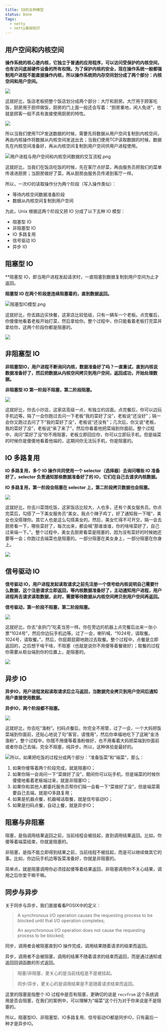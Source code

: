 ```yaml
---
title: IO的五种模型
status: Done
Tags:
  - netty
  - netty基础知识
---
```


## 用户空间和内核空间

**操作系统的核心是内核，它独立于普通的应用程序，可以访问受保护的内核空间，也有访问底层硬件设备的所有权限。为了保护内核的安全，现在操作系统一般都强制用户进程不能直接操作内核，所以操作系统把内存空间划分成了两个部分：内核空间和用户空间。**

![](https://gitee.com/littlefxc/records/raw/dev/attachments/Netty-03.IO%E7%9A%84%E4%BA%94%E7%A7%8D%E6%A8%A1%E5%9E%8B/用户空间和内核空间.png)

这就好比，饭店老板把整个饭店划分成两个部分：大厅和厨房。大厅用于顾客吃饭，厨房用于厨师做饭，厨房的门上面一般还会写着：“厨房重地，闲人免进”，也就是顾客一般不具有直接使用厨房的特性。

![](https://gitee.com/littlefxc/records/raw/dev/attachments/Netty-03.IO%E7%9A%84%E4%BA%94%E7%A7%8D%E6%A8%A1%E5%9E%8B/用户空间和内核空间_大厅与厨房的比喻.png)

所以当我们使用TCP发送数据的时候，需要先将数据从用户空间复制到内核空间，再由内核操作将数据从内核空间发送出去；当我们使用TCP读取数据的时候，数据先在内核空间准备好，再从内核空间复制到用户空间供用户进程使用。

![用户进程与用户空间和内核空间数据的交互流程.png](https://gitee.com/littlefxc/records/raw/dev/attachments/Netty-03.IO%E7%9A%84%E4%BA%94%E7%A7%8D%E6%A8%A1%E5%9E%8B/用户进程与用户空间和内核空间数据的交互流程.png)

这就好比，当我们在饭店吃饭的时候，先在客厅点好菜，再由服务员把我们的菜单传递进厨房；当厨房做好了菜，再从厨房由服务员传递到客厅一样。

所以，一次IO的读取操作分为两个阶段（写入操作类似）：

- 等待内核空间数据准备阶段
- 数据从内核空间复制到用户空间

为此，Unix 根据这两个阶段又把 IO 分成了以下五种 IO 模型：

- 阻塞型 IO
- 非阻塞型 IO
- IO 多路复用
- 信号驱动 IO
- 异步 IO

## 阻塞型 IO

**阻塞型 IO，即当用户进程发起请求时，一直阻塞到数据复制到用户空间为止才返回。

**阻塞型 IO 在两个阶段是连续阻塞着的，直到数据返回。**

![阻塞型IO模型.png](https://gitee.com/littlefxc/records/raw/dev/attachments/Netty-03.IO%E7%9A%84%E4%BA%94%E7%A7%8D%E6%A8%A1%E5%9E%8B/阻塞型IO模型.png)

这就好比，你去路边买快餐，这家店比较低级，只有一辆车一个老板。点完餐后，你傻傻地看着老板开始打菜，然后拿给你。整个过程中，你只能看着老板打完菜并拿给你，这两个阶段你都是阻塞的。

![](https://gitee.com/littlefxc/records/raw/dev/attachments/Netty-03.IO%E7%9A%84%E4%BA%94%E7%A7%8D%E6%A8%A1%E5%9E%8B/IO%20%E5%A4%9A%E8%B7%AF%E5%A4%8D%E7%94%A8%E6%A8%A1%E5%9E%8B%E6%AF%94%E5%96%BB.png)

## 非阻塞型 IO

**非阻塞型IO，用户进程不断询问内核，数据准备好了吗？一直重试，直到内核说数据准备好了，然后把数据从内核空间拷贝到用户空间，返回成功，开始处理数据。**

**非阻塞型 IO 第一阶段不阻塞，第二阶段阻塞。**

![](https://gitee.com/littlefxc/records/raw/dev/attachments/Netty-03.IO%E7%9A%84%E4%BA%94%E7%A7%8D%E6%A8%A1%E5%9E%8B/%E9%9D%9E%E9%98%BB%E5%A1%9E%E5%9E%8B%20IO%E6%A8%A1%E5%9E%8B.png)

这就好比，你去小炒店，这家店高级一点，有独立的店面。点完餐后，你可以边玩手机边等。隔了一会你跑过去问一下老板“我的菜好了没”，老板说“还没好”；隔一会你又跑过去问了下“我的菜好了没”，老板说“还没有”；几次后，你又说“老板，我的菜好了没”，老板说“来了来了”，然后你看着他把菜端到你面前。整个过程中，询问“菜好了没”你不用阻塞，老板立即回应你，你可以立即玩手机，但是端菜的时候你是傻傻地看着他端的，这期间你无法玩手机，你是阻塞的。

## IO 多路复用

**IO 多路复用，多个 IO 操作共同使用一个 selector（选择器）去询问哪些 IO 准备好了，selector 负责通知那些数据准备好了的 IO，它们在自己去请求内核数据。**

**IO 多路复用，第一阶段会阻塞在 selector 上，第二阶段拷贝数据也会阻塞。**

![](https://gitee.com/littlefxc/records/raw/dev/attachments/Netty-03.IO%E7%9A%84%E4%BA%94%E7%A7%8D%E6%A8%A1%E5%9E%8B/IO%20%E5%A4%9A%E8%B7%AF%E5%A4%8D%E7%94%A8%E6%A8%A1%E5%9E%8B.png)

这就好比，你去川菜馆吃饭，这家饭店比较大，人也多，还有个美女服务员。你点完菜后，勾搭了一下美女服务员“美女，我点个辣子鸡丁，好了通知我一下哦”，美女也没搭理你。其它人也是这么勾搭美女的。然后，美女忙得不可开交，隔一会去厨房看一下，哪些菜好了，每次出来，都会喊“那谁谁谁，你的啥啥菜好了，自己过来端一下。”。整个过程中，美女去厨房看菜是阻塞的，因为没有菜好的时候她还要等一会；你跑过去端菜也是阻塞的。一部分阻塞在美女身上，一部分阻塞在你身上。

![](https://gitee.com/littlefxc/records/raw/dev/attachments/Netty-03.IO%E7%9A%84%E4%BA%94%E7%A7%8D%E6%A8%A1%E5%9E%8B/IO%20%E5%A4%9A%E8%B7%AF%E5%A4%8D%E7%94%A8%E6%A8%A1%E5%9E%8B%E6%AF%94%E5%96%BB.png)

## 信号驱动 IO

**信号驱动 IO，用户进程发起读取请求之前先注册一个信号给内核说明自己需要什么数据，这个注册请求立即返回，等内核数据准备好了，主动通知用户进程，用户进程再去请求读取数据，此时，需要等待数据从内核空间拷贝到用户空间再返回。**

**信号驱动，第一阶段不阻塞，第二阶段阻塞。**

![](https://gitee.com/littlefxc/records/raw/dev/attachments/Netty-03.IO%E7%9A%84%E4%BA%94%E7%A7%8D%E6%A8%A1%E5%9E%8B/信号驱动IO模型.png)

这就好比，你去“金拱门”吃麦当劳一样。你在旁边的机器上点完餐后出来一张小票“1024号”，然后你边玩手机边等。过了一会，喇叭喊，“1024号，请取餐。1024号，请取餐。”，然后，你屁颠屁颠地跑过去取餐。整个过程中，点餐是立即返回的，之后想干啥干啥，不阻塞（也就是说你不用傻等着餐做好）；取餐的过程你需要从柜台端到你的位置上，是阻塞的。

![](https://gitee.com/littlefxc/records/raw/dev/attachments/Netty-03.IO%E7%9A%84%E4%BA%94%E7%A7%8D%E6%A8%A1%E5%9E%8B/信号驱动IO模型比喻.png)

## 异步 IO

**异步IO，用户进程发起读取请求后立马返回，当数据完全拷贝到用户空间后通知用户直接使用数据。**

**异步IO，两个阶段都不阻塞。**

![](https://gitee.com/littlefxc/records/raw/dev/attachments/Netty-03.IO%E7%9A%84%E4%BA%94%E7%A7%8D%E6%A8%A1%E5%9E%8B/异步IO模型.png)

这就好比，你去吃“渔粉”。扫码点餐后，你完全不用管，过了一会，一个大妈把饭菜端到你面前，还贴心地说了句“客官，请慢用”，然后你幸福地吃下了这碗“金汤渔粉”。整个过程中，你既不用傻等着渔粉做好，也不用看着大妈把菜端到你面前或者你自己去端，完全不阻塞，纯异步。所以，这种体验是最好的。

![](https://gitee.com/littlefxc/records/raw/dev/attachments/Netty-03.IO%E7%9A%84%E4%BA%94%E7%A7%8D%E6%A8%A1%E5%9E%8B/异步IO模型_比喻.png)所以，如果把吃饭的过程分成两个部分：“准备饭菜”和“端菜”，那么：

1. 如果你傻等着两个阶段完成，就是阻塞IO；
2. 如果你隔一会询问一下“菜做好了没”，期间你可以玩手机，但是端菜的时候你傻傻地看着老板端过来，就是非阻塞IO；
3. 如果你和其他人都委托服务员帮你们隔一会看一下“菜做好了没”，但是端菜需要自己去端，就是IO多路复用；
4. 如果是机器点餐，机器喊话取餐，就是信号驱动IO；
5. 如果是扫码点餐，自动上餐，就是异步IO；

## 阻塞与非阻塞

阻塞，是指调用结果返回之前，当前线程会被挂起，直到调用结果返回。比如，你傻等着端菜结束，你就是阻塞的。

非阻塞，是指不能立即得到结果之前，当前线程不被挂起，而是可以继续做其它的事。比如，你边玩手机边等饭菜准备好，你就是非阻塞的。

简单点，就是阻塞调用你必须挂起傻等着结果返回，非阻塞调用你不关心结果，调用之后你爱干嘛干嘛。

## 同步与异步

关于同步与异步，我们直接看看POSIX中的定义：

> A synchronous I/O operation causes the requesting process to be blocked until that I/O operation completes;
> 
> An asynchronous I/O operation does not cause the requesting process to be blocked;

同步，调用者会被阻塞直到IO 操作完成，调用结果随着请求的结束而返回。

异步，调用者不会被阻塞，调用的结果不随着请求的结束而返回，而是通过通知或返回回调函数的形式返回。

> 阻塞/非阻塞，更关心的是当前线程是不是被挂起。
> 
> 同步/异步，更关心的是调用结果是不是随着请求结束而返回。

这里的阻塞是指整个 IO 过程中是否有阻塞，更确切的说是 `recvfrom` 这个系统调用是否会阻塞，在我们的案例中，可以理解为“端菜”这个行为对于你来说是不是阻塞的。

所以，阻塞型IO、非阻塞型、IO多路复用、信号驱动IO都是同步IO，只有最后一种才是异步IO。